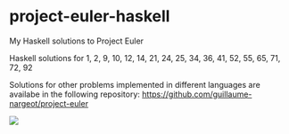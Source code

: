 project-euler-haskell
=====================

My Haskell solutions to Project Euler

Haskell solutions for 1, 2, 9, 10, 12, 14, 21, 24, 25, 34, 36, 41, 52, 55, 65, 71, 72, 92

Solutions for other problems implemented in different languages are availabe in the following repository: https://github.com/guillaume-nargeot/project-euler

<img src="http://projecteuler.net/profile/killy971.png"/>
